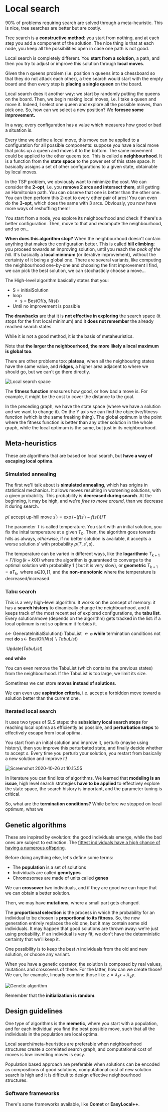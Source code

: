 # Local search

90% of problems requiring search are solved through a meta-heuristic. This is nice, tree searches are better but are costly. 

Tree search is a **constructive method**: you start from nothing, and at each step you add a component of the solution. The nice thing is that at each node, you keep all the possibilities open in case one path is not good. 

Local search is completely different. You **start from a solution**, a path, and then you try to adjust or improve this solution through **local moves**.

Given the n queens problem (i.e. position n queens into a chessboard so that they do not attack each other), a tree search would start with the empty board and then every step is **placing a single queen** on the board. 

Local search does it another way: we start by randomly putting the queens on the board. Then, we begin making local moves, i.e. I take a queen and move it. Indeed, I select one queen and explore all the possible moves, than pick one. So, how can we select a new position? We **foresee some improvement.**

In a way, every configuration has a value which measures how good or bad a situation is. 

Every time we define a local move, this move can be applied to a configuration for all possible components: suppose you have a local move that picks up a queen and moves it to the bottom. The same movement could be applied to the other queens too. This is called a **neighbourhood**. It is a function from the **state space** to the power set of this state space. It basically assigns a set of other configurations to a given state, obtainable by local moves. 

In the TSP problem, we obviously want to minimize the cost. We can consider the **2-opt**, i.e. you **remove 2 arcs and intersect them**, still getting an Hamiltonian path. You can observe that one is better than the other one. You can then perform this 2-opt to every other pair of arcs! You can even do the **3-opt**, which does the same with 3 arcs. Obviously, you now have more ways of reshuffling them!

You start from a node, you explore its neighbourhood and check if there's a better configuration. Then, move to that and recompute the neighbourhood, and so on...

**When does this algorithm stop?** When the neighbourhood doesn't contain anything that makes the configuration better. This is called **hill climbing**: you proceed towards an improving solution, until you reach the *peak of the hill*. It's basically a **local minimum** (or iterative improvement), without the certainty of it being a global one. There are several variants, like computing the neighbourhood one-by-one and choosing the first improvement I find, we can pick the best solution, we can stochasticly choose a move...

The High-level algorithm basically states that you:

- S = initialSolution
- loop
  - s = BestOf(s, N(s))
- Until no improvement is possible

**The drawbacks** are that it is **not effective in exploring** the search space (it stops for the first local minimum) and it **does not remember** the already reached search states.

While it is not a good method, it is the basis of metaheuristics.

Note that **the larger the neighbourhood, the more likely a local maximum is global too**.

There are other problems too: **plateau**, when all the neighbouring states have the same value, and **ridges**, a higher area adjacent to where we should go, but we can't go there directly.

![Local search space](./res/local-state-space.png)

The **fitness function** measures how good, or how bad a move is. For example, it might be the cost to cover the distance to the goal.

In the preceding graph, we have the state space (where we have a solution and we want to change it). On the Y axis we can find the objective/fitness function (which is the same freaking thing). The global optimum is the point where the fitness function is better than any other solution in the whole graph, while the local optimum is the same, but just in its neighbourhood.

## Meta-heuristics

These are algorithms that are based on local search, but **have a way of escaping local optima**.

### Simulated annealing

The first we'll talk about is **simulated annealing**, which has origins in statistical mechanics. It allows moves resulting in worsening solutions, with a given probability. This probability is **decreased during search**. At the beginning, it may be high, and we're *free to move around*, than we decrease it during search. 

$p\left(\text { accept up-hill move } s^{\prime}\right)=\exp \left(-\left(f\left(s^{\prime}\right)-f(s)\right)\right) / T$ 

The parameter $T$ is called temperature. You start with an initial solution, you fix the inital temperature at a given $T_0$. Then, the algorithm goes towards hills as always, *otherwise*, if no better solution is available, it accepts a worse solution $s'$ with probability $p(T,s',s)$.

The temperature can be varied in different ways, like the **logarithmic** $T_{k+1}=\Gamma /(\log (k+k 0))$ where the algorithm is guaranteed to converge to the optimal solution with probability $1$ ( but it is very slow), or **geometric** $T_{k+1}=\mathrm{a} T_{k}, \text { where } \left.\mathrm{a} \in\right] 0,[1$, and the **non-monotonic** where the temperature is decreased/increased.

### Tabu search

This is a very high-level algorithm. It works on the concept of memory: it has a **search history** to dinamically change the neighbourhood, and it keeps track of the most recent set of explored configurations, the **tabu list**. Every solution/move (depends on the algorithm) gets tracked in the list: if a local optimum is not so optimum it forbids it. 

$s \leftarrow$ GeneratelnitialSolution()
TabuList $\leftarrow \varnothing$
**while** termination conditions not met
**do**
	$s \leftarrow$ BestOf$(N (s) \backslash TabuList)$ 

​	Update$(TabuList)$ 

**end while**

You can even remove the TabuList (which contains the previous states) from the neighbourhood. If the TabuList is too large, we limit its size.

Sometimes we can store **moves instead of solutions**. 

We can even use **aspiration criteria**, i.e. accept a forbidden move toward a solution better than the current one. 

### Iterated local search

It uses two types of SLS steps: the **subsidiary local search steps** for reaching local optima as efficiently as possible, and **perturbation steps** to effectively escape from local optima.

You start from an initial solution and improve it, perturb (maybe using history), then you improve this perturbated state, and finally decide whether to accept $s$. Every time you perturb your solution, you restart from basically a new solution and improve it!

![Screenshot 2020-10-26 at 10.15.55](./res/iterated_local_search.png)

In literature you can find lots of algorithms. We learned that **modeling is an issue**, high level search strategies **have to be applied** to effectivey explore the state space, the search history is important, and the parameter tuning is critical. 

So, what are the **termination conditions?** While before we stopped on local optimum, what we

## Genetic algorithms

These are inspired by evolution: the good individuals emerge, while the bad ones are subject to extinction. The [fittest individuals have a high chance of having a numerous offspring](https://www.youtube.com/watch?v=hIq4UTgqDAc). 

Before doing anything else, let's define some terms: 

- The **population** is a set of solutions
- Individuals are called **genotypes**
- Chromosomes are made of units called **genes**

We can **crossover** two individuals, and if they are good we can hope that we can obtain a better solution. 

Then, we may have **mutations**, where a small part gets changed.

The **proportional selection** is the process in which the probability for an individual to be chosen is **proportional to its fitness**. So, the new generation entirely replaces the old one, but it may contain some old individuals. It may happen that good solutions are thrown away: we're just using probability. If an individual is very fit, we don't have the deterministic certainty that we'll keep it. 

One possibility is to keep the best $n$ individuals from the old and new solution, or choose any variant. 

When you have a genetic operator, the solution is composed by real values, mutations and crossovers of these. For the latter, how can we create those? We can, for example, linearly combine those like $z=\lambda_1 x+\lambda_2 y$.

![Genetic algorithm](./res/genetic_algo.png)

Remember that the **initialization is random**.

## Design guidelines

One type of algorithms is the **memetic**, where you start with a population, and for each individual you find the best possible move, such that all the individuals in the population are local optima.

Local search/meta-heuristics are preferable when neighbourhood structures create a correlated search graph, and computational cost of moves is low: inventing moves is easy. 

Population based approach are preferable when solutions can be encoded as compositions of good solutions, computational cost of new solution search is high and it is difficult to design effective neighbourhood structures.

### Software frameworks

There's some frameworks available, like **Comet** or **EasyLocal++**.

